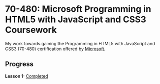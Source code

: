 70-480: Microsoft Programming in HTML5 with JavaScript and CSS3 Coursework
==========================================================================

My work towards gaining the Programming in HTML5 with JavaScript and CSS3 (70-480) certification offered by [Microsoft](https://www.microsoft.com/learning/en-gb/exam-70-480.aspx).


Progress
--------
**Lesson 1:** [Completed](https://github.com/jacobwarduk/70-480-microsoft-html5-javascript-css3-coursework/blob/master/Chapter%202/lesson-1.txt)
